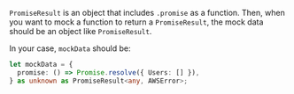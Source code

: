 `PromiseResult` is an object that includes `.promise` as a function. Then, when you want to mock a function to return a `PromiseResult`, the mock data should be an object like `PromiseResult`.

In your case, `mockData` should be:

```ts
let mockData = {
  promise: () => Promise.resolve({ Users: [] }),
} as unknown as PromiseResult<any, AWSError>;
```
